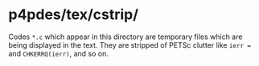 p4pdes/tex/cstrip/
======

Codes `*.c` which appear in this directory are temporary files which are
being displayed in the text.  They are stripped of PETSc clutter like
`ierr =` and `CHKERRQ(ierr)`, and so on.
